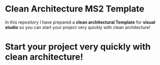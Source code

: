 # Clean Architecture MS2 Template

In this repository I have prepared a **clean architectural Template** for **visual studio** so you can start your project very quickly with clean architecture!

# Start your project very quickly with clean architecture!


